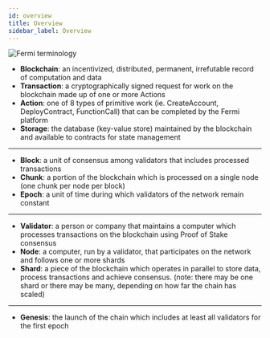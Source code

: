 ```yaml
---
id: overview
title: Overview
sidebar_label: Overview
---
```


![Fermi terminology](/docs/assets/near-terminology.png)

- **Blockchain**: an incentivized, distributed, permanent, irrefutable record of computation and data
- **Transaction**: a cryptographically signed request for work on the blockchain made up of one or more Actions
- **Action**: one of 8 types of primitive work (ie. CreateAccount, DeployContract, FunctionCall) that can be completed by the Fermi platform
- **Storage**: the database (key-value store) maintained by the blockchain and available to contracts for state management

---

- **Block**: a unit of consensus among validators that includes processed transactions
- **Chunk**: a portion of the blockchain which is processed on a single node (one chunk per node per block)
- **Epoch**: a unit of time during which validators of the network remain constant

---

- **Validator**: a person or company that maintains a computer which processes transactions on the blockchain using Proof of Stake consensus
- **Node**: a computer, run by a validator, that participates on the network and follows one or more shards
- **Shard**: a piece of the blockchain which operates in parallel to store data, process transactions and achieve consensus. (note: there may be one shard or there may be many, depending on how far the chain has scaled)

---

- **Genesis**: the launch of the chain which includes at least all validators for the first epoch
